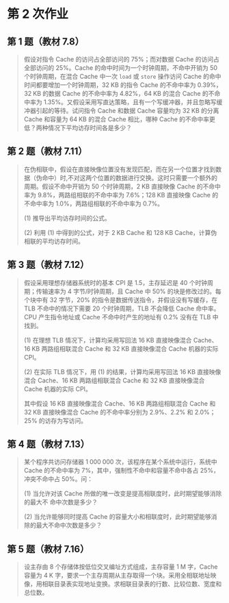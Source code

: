 # 第 2 次作业

## 第 1 题（教材 7.8）

> 假设对指令 Cache 的访问占全部访问的 $75\%$；而对数据 Cache 的访问占全部访问的 $25\%$。Cache 的命中时间为一个时钟周期，不命中开销为 $50$ 个时钟周期，在混合 Cache 中一次 `load` 或 `store` 操作访问 Cache 的命中时间都要增加一个时钟周期，$32\;\mathrm{KB}$ 的指令 Cache 的不命中率为 $0.39\%$，$32\;\mathrm{KB}$ 的数据 Cache 的不命中率为 $4.82\%$，$64\;\mathrm{KB}$ 的混合 Cache 的不命中率为 $1.35\%$。又假设采用写直达策略，且有一个写缓冲器，并且忽略写缓冲器引起的等待。试问指令 Cache 和数据 Cache 容量均为 $32\;\mathrm{KB}$ 的分离 Cache 和容量为 $64\;\mathrm{KB}$ 的混合 Cache 相比，哪种 Cache 的不命中率更低？两种情况下平均访存时间各是多少？

## 第 2 题（教材 7.11）

> 在伪相联中，假设在直接映像位置没有发现匹配，而在另一个位置才找到数据（伪命中）时,不对这两个位置的数据进行交换。这时只需要一个额外的周期。假设不命中开销为 $50$ 个时钟周期，$2\;\mathrm{KB}$ 直接映像 Cache 的不命中率为 $9.8\%$，两路组相联的不命中率为 $7.6\%$；$128\;\mathrm{KB}$ 直接映像 Cache 的不命中率为 $1.0\%$，两路组相联的不命中率为 $0.7\%$。
>
> (1) 推导出平均访存时间的公式。
>
> (2) 利用 (1) 中得到的公式，对于 $2\;\mathrm{KB}$ Cache 和 $128\;\mathrm{KB}$ Cache，计算伪相联的平均访存时间。

## 第 3 题（教材 7.12）

> 假设采用理想存储器系统时的基本 CPI 是 $1.5$，主存延迟是 $40$ 个时钟周期；传输速率为 $4$ 字节/时钟周期，且 Cache 中 $50\%$ 的块是修改过的。每个块中有 $32$ 字节，$20\%$ 的指令是数据传送指令，并假设没有写缓存，在 TLB 不命中的情况下需要 $20$ 个时钟周期，TLB 不会降低 Cache 命中率。CPU 产生指令地址或 Cache 不命中时产生的地址有 $0.2\%$ 没有在 TLB 中找到。
>
> (1) 在理想 TLB 情况下，计算均采用写回法 $16\;\mathrm{KB}$ 直接映像混合 Cache、$16\;\mathrm{KB}$ 两路组相联混合 Cache 和 $32\;\mathrm{KB}$ 直接映像混合 Cache 机器的实际CPI。
>
> (2) 在实际 TLB 情况下，用 (1) 的结果，计算均采用写回法 $16\;\mathrm{KB}$ 直接映像混合 Cache、$16\;\mathrm{KB}$ 两路组相联混合 Cache 和 $32\;\mathrm{KB}$ 直接映像混合 Cache 机器的实际 CPI。
>
> 其中假设 $16\;\mathrm{KB}$ 直接映像混合 Cache、$16\;\mathrm{KB}$ 两路组相联混合 Cache 和 $32\;\mathrm{KB}$ 直接映像混合 Cache 的不命中率分别为 $2.9\%$、$2.2\%$ 和 $2.0\%$；$25\%$ 的访存为写访问。

## 第 4 题（教材 7.13）

> 某个程序共访问存储器 $1\;000\;000$ 次，该程序在某个系统中运行，系统中 Cache 的不命中率为 $7\%$，其中，强制性不命中和容量不命中各占 $25\%$，冲突不命中占 $50\%$。问：
>
> (1) 当允许对该 Cache 所做的唯一改变是提高相联度时，此时期望能够消除的最大不
命中次数是多少？
>
> (2) 当允许能够同时提高 Cache 的容量大小和相联度时，此时期望能够消除的最大不命中次数是多少？

## 第 5 题（教材 7.16）

> 设主存由 $8$ 个存储体按低位交叉编址方式组成，主存容量 $1\;\mathrm{M}$ 字，Cache 容量为 $4\;\mathrm{K}$ 字，要求一个主存周期从主存取得一个块。采用全相联地址映像，用相联目录表实现地址变换。求相联目录表的行数、比较位数、宽度和总位数。
